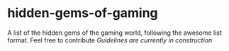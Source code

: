 # hidden-gems-of-gaming
A list of the hidden gems of the gaming world, following the awesome list format. Feel free to contribute
*Guidelines are currently in construction*

